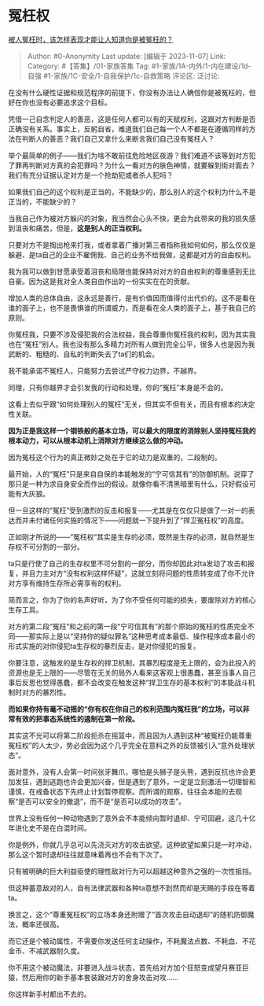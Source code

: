 # 冤枉权
[被人冤枉时，该怎样表现才能让人知道你是被冤枉的？](https://www.zhihu.com/question/55789868/answer/3279373948)

> Author: #0-Anonymity
> Last update: [编辑于 2023-11-07]
> Link:
> Category: #【答集】/01-家族答集
> Tag: #1-家族/1A-内外/1-内在建设/1d-自强 #1-家族/1C-安全/1-自我保护/1c-自救策略
> 评论区:
> 泛讨论:

在没有什么硬性证据和规范程序的前提下，你没有办法让人确信你是被冤枉的，但好在你也没有必要追求这个目标。

凭借一己自念判定人的善恶，这是任何人都可以有的天赋权利，这跟对方判断是否正确没有关系。事实上，反躬自省，难道我们自己每一个人不都是在遵循同样的方法在判断人的善恶？我们自己又拿什么来断言我们自己没有冤枉人？

举个最简单的例子——我们为啥不敢前往危险地区夜游？我们难道不该等到对方犯了罪再判断对方真的会犯罪吗？为什么一看对方的肤色神情，就要躲到街对面去？我们有充分证据认定对方是一个抢劫犯或者杀人犯吗？

如果我们自己的这个权利是正当的，不能缺少的，那么别人的这个权利为什么不是正当的，不能缺少的？

当我自己作为被对方躲闪的对象，我当然会心头不快，更会为此带来的我的损失感到沮丧和痛苦，但是，**这是别人的正当权利。**

只要对方不是掏出枪来打我，或者拿着广播对第三者指称我如何如何，那么仅仅是躲避、是ta自己的企业不雇佣我、自己的业务不给我做，这都是对方的自由权利。

我为我可以做到甘愿承受着沮丧和局限也能保持对对方的自由权利的尊重感到无比自豪。因为这是我对全人类自由作出的一份实实在在的贡献。

增加人类的总体自由，这永远是善行，是有价值因而值得付出代价的。这不是看在谁的面子上，也不是畏惧谁的所谓威力，而是看在全人类的面子上，基于我自己的原则。

你冤枉我，只要不涉及侵犯我的合法权益，我会尊重你冤枉我的权利，因为其实我也在“冤枉”别人。我也没有那么多精力对所有人做到完全公平，很多人也是因为我武断的、粗糙的、自私的判断失去了ta们的机会。

我不能承诺不冤枉人，只能努力去尝试严守权力边界，不越界。

同理，只有你越界才会引发我的行动和处理，你的“冤枉”本身是不会的。

这看上去似乎跟“如何处理别人的冤枉”无关，但其实不但有关，而且有根本的决定性关联。

**因为正是我这样一个钢铁般的基本立场，可以最大的限度的消除别人坚持冤枉我的根本动力，可以从根本动机上消除对方继续这么做的冲动。**

因为冤枉这个行为的真正微妙之处在于它的动力是双重的，二段制的。

最开始，人的“冤枉”只是来自自保的本能触发的“宁可信其有”的防御机制。说穿了那只是一种为求自身安全而作出的假设。就像你看不清黑暗里有什么，只好假设可能有大灰狼。

但一旦这样的“冤枉”受到激烈的反击和报复——尤其是在仅仅只是做了一对一的表达而并未付诸任何实施的情况下——问题就一下提升到了“捍卫冤枉权”的高度。

正如刚才所说的——“冤枉权”其实是生存的必须，既然是生存的必须，就自然是生存权不可分割的一部分。

ta只是行使了自己的生存权里不可分割的一部分，而你却因此对ta发动了攻击和报复，并且力主对方“没有权利这样怀疑”，这就立刻将问题的性质转变成了你不允许对方享有维持生存所必需享有的权利。

简而言之，你为了你的名声好听，为了你不受任何可能的损失，要废除对方的核心生存工具。

对方的第二段“冤枉”和之前的第一段“宁可信其有”的那个原始的冤枉的性质完全不同——那实际上是以“坚持你的疑似罪名”这种思考成本最低、操作程序成本最小的形式实施的对你侵犯ta生存权的暴烈反击，是对你侵犯的报复。

你要注意，这触发的是生存权的捍卫机制，其暴烈程度是无上限的，会为此投入的资源也是无上限的——尽管在无关的局外人看来这客观上很愚蠢，甚至当事人自己事后反思也觉得愚蠢，都不会改变在触发这种“捍卫生存的基本权利”的本能战斗机制时对方的暴烈性。

**而如果你持有毫不动摇的“你有权在你自己的权利范围内冤枉我”的立场，可以非常有效的把事态系统性的遏制在第一阶段。**

其实这不光可以将第二阶段扼杀在摇篮中，而且因为人遇到这种“被冤枉仍能尊重冤枉权”的人太少，势必会因为这个几乎完全在意料之外的反馈被引入“意外处理状态”。

面对意外，没有人会第一时间张牙舞爪，哪怕是头狮子是头熊，遇到反抗也许会更加发狂，遇到逃跑也许会更加兴奋，但是遇到了意外，一定是立刻激活一切理智和谨慎，在戒备状态下先终止计划暂停观察。而所谓的观察，往往会本能的去观察“是否可以安全的撤退”，而不是“是否可以成功的攻击”。

世界上没有任何一种动物遇到了意外会不本能倾向暂时退却、宁可回避，这几十亿年进化史不是在白混时间。

你是例外，你就几乎总可以先浇灭对方的攻击欲望。这种欲望如果只是一时冲动，那么这个暂时退却往往就意味着再也不会有下次了。

只有被明确的巨大利益驱使的理性敌对行为可以超越这种意外之强的一次性抵挡。

但这种蓄意敌对的人，自有法律武器和各种ta意想不到然而却是天赐的手段在等着ta。

换言之，这个“尊重冤枉权”的立场本身还附赠了“首次攻击自动退却”的随机防御魔法，概率还很高。

而它还是个被动属性，不需要你发送任何主动操作，不耗魔法点数、不耗血、不花金币、不减武器耐久度。

你不用这个被动魔法，非要进入战斗状态，首先给对方加个狂怒变成望月赛亚巨猿，然后用你的新手基本套装跟对方的舍身攻击对攻……

你这样新手村都出不去的。
